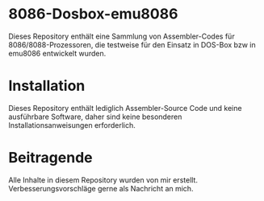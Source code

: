 # 8086-Dosbox-emu8086
Dieses Repository enthält eine Sammlung von Assembler-Codes für 8086/8088-Prozessoren, die testweise für den Einsatz in DOS-Box bzw in emu8086 entwickelt wurden.

# Installation
Dieses Repository enthält lediglich Assembler-Source Code und keine ausführbare Software, daher sind keine besonderen Installationsanweisungen erforderlich.

# Beitragende
Alle Inhalte in diesem Repository wurden von mir erstellt. Verbesserungsvorschläge gerne als Nachricht an mich.

